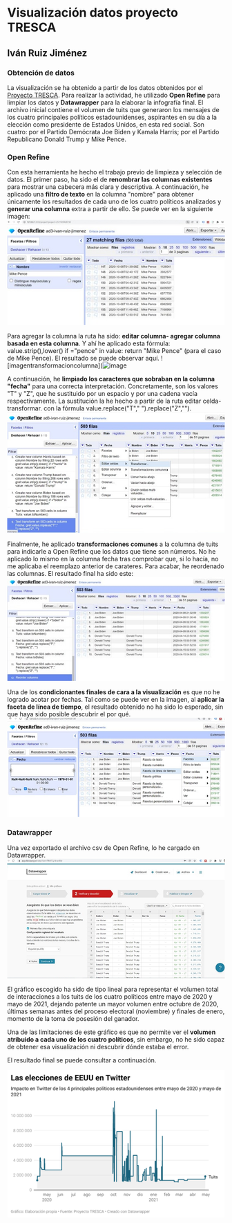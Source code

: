 # Visualización datos proyecto TRESCA

## Iván Ruiz Jiménez

### Obtención de datos
La visualización se ha obtenido a partir de los datos obtenidos por el [Proyecto TRESCA](https://github.com/flowsta/nebrija-2021/blob/main/data/tendencias-millonarias-nebrija.csv). Para realizar la actividad, he utilizado **Open Refine** para limpiar los datos y **Datawrapper** para la elaborar la infografía final.
El archivo inicial contiene el volumen de tuits que generaron los mensajes de los cuatro principales políticos estadounidenses, aspirantes en su día a la elección como presidente de Estados Unidos, en esta red social. Son cuatro: por el Partido Demócrata Joe Biden y Kamala Harris; por el Partido Republicano Donald Trump y Mike Pence.

### Open Refine
Con esta herramienta he hecho el trabajo previo de limpieza y selección de datos.
El primer paso, ha sido el de **renombrar las columnas existentes** para mostrar una cabecera más clara y descriptiva.
A continuación, he aplicado una **filtro de texto** en la columna "nombre" para obtener únicamente los resultados de cada uno de los cuatro políticos analizados y **generar una columna** extra a partir de ello. Se puede ver en la siguiente imagen: ![imagendefiltrotexto](https://github.com/ivanruizjimenez/actividades-ivan-ruiz/blob/main/ad-3-ivan-ruiz/img/filtro-texto-politico.jpg?raw=true)

Para agregar la columna la ruta ha sido: **editar columna- agregar columna basada en esta columna**. Y ahí he aplicado esta fórmula: value.strip(),lower() if ="pence" in value: return "Mike Pence" (para el caso de Mike Pence). El resultado se puede observar aquí. ![imagentransformacioncolumna](![image](https://user-images.githubusercontent.com/93736400/143780828-d16304d7-ca64-4e1d-9b40-4f6b29d3c725.png)

A continuación, he **limpiado los caracteres que sobraban en la columna "fecha"** para una correcta interpretación. Concretamente, son los valores "T" y "Z", que he sustituido por un espacio y por una cadena vacía respectivamente. La sustitución la he hecho a partir de la ruta editar celda-transformar. con la fórmula value.replace("T"," ").replace("Z",""). ![imagenreemplazarvalores](https://github.com/ivanruizjimenez/actividades-ivan-ruiz/blob/main/ad-3-ivan-ruiz/img/reemplazo-valores.jpg?raw=true)

Finalmente, he aplicado **transformaciones comunes** a la columna de tuits para indicarle a Open Refine que los datos que tiene son números. No he aplicado lo mismo en la columna fecha tras comprobar que, si lo hacía, no me aplicaba el reemplazo anterior de carateres. Para acabar, he reordenado las columnas. El resultado final ha sido este: ![imagenresultadoopenrefine](https://github.com/ivanruizjimenez/actividades-ivan-ruiz/blob/main/ad-3-ivan-ruiz/img/resultado-open-refine.jpg?raw=true)

Una de los **condicionantes finales de cara a la visualización** es que no he logrado acotar por fechas. Tal como se puede ver en la imagen, al **aplicar la faceta de línea de tiempo**, el resultado obtenido no ha sido lo esperado, sin que haya sido posible descubrir el por qué. ![imagenfacetalineatiempo](https://github.com/ivanruizjimenez/actividades-ivan-ruiz/blob/main/ad-3-ivan-ruiz/img/faceta-linea-tiempo.jpg?raw=true)


### Datawrapper
Una vez exportado el archivo csv de Open Refine, lo he cargado en Datawrapper. ![imagendatawrapper](https://github.com/ivanruizjimenez/actividades-ivan-ruiz/blob/main/ad-3-ivan-ruiz/img/carga-datawrapper.jpg?raw=true)

El gráfico escogido ha sido de tipo lineal para representar el volumen total de interacciones a los tuits de los cuatro políticos entre mayo de 2020 y mayo de 2021, dejando patente un mayor volumen entre octubre de 2020, últimas semanas antes del proceso electoral (noviembre) y finales de enero, momento de la toma de posesión del ganador.

Una de las limitaciones de este gráfico es que no permite ver el **volumen atribuido a cada uno de los cuatro políticos**, sin embargo, no he sido capaz de obtener esa visualización ni descubrir dónde estaba el error. 

El resultado final se puede consultar a continuación.

![imagenvisualizaciondatawrapper](https://github.com/ivanruizjimenez/actividades-ivan-ruiz/blob/main/ad-3-ivan-ruiz/img/elecciones-eeuu-twitter.png?raw=true)
